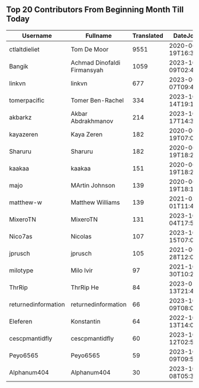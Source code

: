 ## Top 20 Contributors From Beginning Month Till Today ##
|Username|Fullname|Translated|DateJoined|Language|
|--------|--------|----------|----------|-------|
|ctlaltdieliet|Tom De Moor|9551|2020-06-19T16:30:47Z|nl|
|Bangik|Achmad Dinofaldi Firmansyah|1059|2023-10-09T02:40:35.|id|
|linkvn|linkvn|677|2023-06-07T09:42:36.|vi|
|tomerpacific|Tomer Ben-Rachel|334|2023-10-14T19:17:54.|he|
|akbarkz|Akbar Abdrakhmanov|214|2023-10-17T14:38:22.|kk|
|kayazeren|Kaya Zeren|182|2020-06-19T07:05:24Z|tr|
|Sharuru|Sharuru|182|2020-06-19T18:20:22.|zh_Hans|
|kaakaa|kaakaa|151|2020-06-19T18:20:26Z|ja|
|majo|MArtin Johnson|139|2020-06-19T18:19:45Z|sv|
|matthew-w|Matthew Williams|139|2021-03-01T11:40:28.|en_AU|
|MixeroTN|MixeroTN|131|2023-10-04T17:54:05.|pl|
|Nico7as|Nicolas|107|2023-10-15T07:04:57.|fr|
|jprusch|jprusch|105|2021-06-28T12:00:18.|de|
|milotype|Milo Ivir|97|2021-10-30T10:27:42.|hr|
|ThrRip|ThrRip He|84|2023-05-13T21:46:16.|zh_Hans|
|returnedinformation|returnedinformation|66|2023-10-09T08:02:47.|sr|
|Eleferen|Konstantin|64|2022-10-13T14:04:24Z|ru|
|cescpmantidfly|cescpmantidfly|60|2023-10-12T02:56:54.|vi|
|Peyo6565|Peyo6565|59|2023-10-09T09:50:18.|fr|
|Alphanum404|Alphanum404|30|2023-10-08T05:37:39.||
